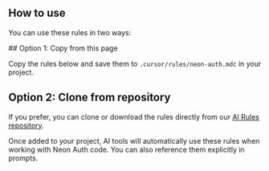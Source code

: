 ## How to use

You can use these rules in two ways:

<Steps>
## Option 1: Copy from this page

Copy the rules below and save them to `.cursor/rules/neon-auth.mdc` in your project.

## Option 2: Clone from repository

If you prefer, you can clone or download the rules directly from our [AI Rules repository](https://github.com/neondatabase-labs/ai-rules).

Once added to your project, AI tools will automatically use these rules when working with Neon Auth code. You can also reference them explicitly in prompts.
</Steps>
